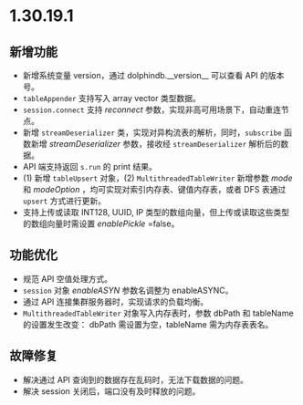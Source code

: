 # 1.30.19.1

## 新增功能

- 新增系统变量 version，通过 dolphindb.\_\_version\_\_ 可以查看 API 的版本号。
- `tableAppender` 支持写入 array vector 类型数据。
- `session.connect` 支持 *reconnect* 参数，实现非高可用场景下，自动重连节点。
- 新增 `streamDeserializer` 类，实现对异构流表的解析，同时，`subscribe` 函数新增 *streamDeserializer* 参数，接收经 `streamDeserializer` 解析后的数据。
- API 端支持返回 `s.run` 的 print 结果。
- (1) 新增 `tableUpsert` 对象，(2) `MultithreadedTableWriter` 新增参数 *mode* 和 *modeOption* ，均可实现对索引内存表、键值内存表，或者 DFS 表通过 `upsert` 方式进行更新。
- 支持上传或读取 INT128, UUID, IP 类型的数组向量，但上传或读取这些类型的数组向量时需设置 *enablePickle* =false。

## 功能优化

- 规范 API 空值处理方式。
- `session` 对象 *enableASYN* 参数名调整为 enableASYNC。
- 通过 API 连接集群服务器时，实现请求的负载均衡。
- `MultithreadedTableWriter` 对象写入内存表时，参数 dbPath 和 tableName 的设置发生改变： dbPath 需设置为空，tableName 需为内存表表名。

## 故障修复

- 解决通过 API 查询到的数据存在乱码时，无法下载数据的问题。
- 解决 session 关闭后，端口没有及时释放的问题。
